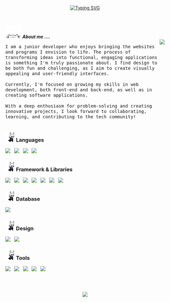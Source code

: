 <br><br>

<p align="center"><a href="https://github.com/shamimsikder"><img src="https://readme-typing-svg.demolab.com?font=Fira+Code&size=30&duration=5000&pause=1000&color=9ff2fb&center=true&vCenter=true&width=800&lines=Hi%2C+I'm+Keiko+Alferez+%F0%9F%90%A4;" alt="Typing SVG" /></a></p>

<br>

<img src="https://raw.githubusercontent.com/dev-akshat/archive/main/images/gifs/others/giphy.webp" width="50">&nbsp;***About me ....***
<br>
<img align="right" height="300" src="https://i.giphy.com/media/v1.Y2lkPTc5MGI3NjExNjV4N2FrZnM1dmxoMTF3ZGdodzY5aXRjODhhc24yaW90Y3hhZ2I4OSZlcD12MV9pbnRlcm5hbF9naWZfYnlfaWQmY3Q9Zw/QDjpIL6oNCVZ4qzGs7/giphy.webp"/>  

<p align="left">
  <samp>
    I am a junior developer who enjoys bringing the websites and programs I envision to life. The process of transforming ideas into functional, engaging applications is something I'm truly passionate about. I find design to be both fun and challenging, as I aim to create visually appealing and user-friendly interfaces.
    <br/><br/>
    Currently, I'm focused on growing my skills in web development, both front-end and back-end, as well as in creating software applications.
    <br/><br/>
    With a deep enthusiasm for problem-solving and creating innovative projects, I look forward to collaborating, learning, and contributing to the tech community!
  </samp> 
  <br><br>
</p>



<h3><img src="https://raw.githubusercontent.com/TanZng/TanZng/master/assets/hollor_knight3.gif" width="30"/>&nbsp;Languages</h3>
<span>
   <img src="https://img.shields.io/badge/html5-%23E34F26.svg?style=for-the-badge&logo=html5&logoColor=white" />&nbsp;&nbsp;
   <img src="https://img.shields.io/badge/css3-%231572B6.svg?style=for-the-badge&logo=css3&logoColor=white" />&nbsp;&nbsp;
   <img src="https://img.shields.io/badge/javascript-%23323330.svg?style=for-the-badge&logo=javascript&logoColor=%23F7DF1E" />&nbsp;&nbsp;
   <img src="https://img.shields.io/badge/java-%23ED8B00.svg?style=for-the-badge&logo=openjdk&logoColor=white" />&nbsp;&nbsp;
</span> 

<br>

<h3><img src="https://raw.githubusercontent.com/TanZng/TanZng/master/assets/hollor_knight3.gif" width="30"/>&nbsp;Framework & Libraries</h3>
<span>
  <img src="https://img.shields.io/badge/Next-black?style=for-the-badge&logo=next.js&logoColor=white" />&nbsp;&nbsp;
  <img src="https://img.shields.io/badge/express.js-%23404d59.svg?style=for-the-badge&logo=express&logoColor=%2361DAFB" />&nbsp;&nbsp;
  <img src="https://img.shields.io/badge/node.js-6DA55F?style=for-the-badge&logo=node.js&logoColor=white" />&nbsp;&nbsp;
  <img src="https://img.shields.io/badge/react.js-61DAFB.svg?style=for-the-badge&logo=react&logoColor=black" />&nbsp;&nbsp;
  <img src="https://img.shields.io/badge/Thymeleaf-%23005C0F.svg?style=for-the-badge&logo=Thymeleaf&logoColor=white" />&nbsp;&nbsp;
  <img src="https://img.shields.io/badge/tailwindcss-%2338B2AC.svg?style=for-the-badge&logo=tailwind-css&logoColor=white" />&nbsp;&nbsp;
  <img src="https://img.shields.io/badge/bootstrap-%238511FA.svg?style=for-the-badge&logo=bootstrap&logoColor=white" />&nbsp;&nbsp; 
</span>

<br>

<h3><img src="https://raw.githubusercontent.com/TanZng/TanZng/master/assets/hollor_knight3.gif" width="30"/>&nbsp;Database</h3>
<span>
  <img src="https://img.shields.io/badge/mysql-4479A1.svg?style=for-the-badge&logo=mysql&logoColor=white" />&nbsp;&nbsp;
</span>

<br>
<h3><img src="https://raw.githubusercontent.com/TanZng/TanZng/master/assets/hollor_knight3.gif" width="30"/>&nbsp;Design</h3>
<span>
  <img src="https://img.shields.io/badge/Figma%20-%23F7DF1E.svg?&style=for-the-badge&color=A259FF" />&nbsp;&nbsp;
  <img src="https://img.shields.io/badge/adobe%20photoshop-%2331A8FF.svg?style=for-the-badge&logo=adobe%20photoshop&logoColor=white" />&nbsp;&nbsp;
</span>

<br>
<h3><img src="https://raw.githubusercontent.com/TanZng/TanZng/master/assets/hollor_knight3.gif" width="30"/>&nbsp;Tools</h3>
<span>
  <img src="https://img.shields.io/badge/VSCode-007ACC?&style=for-the-badge&color=000" />&nbsp;&nbsp;
  <img src="https://img.shields.io/badge/NetBeansIDE-1B6AC6.svg?&style=for-the-badge&color=000" />&nbsp;&nbsp;
  <img src="https://img.shields.io/badge/Postman-FF6C37?&style=for-the-badge&color=000" />&nbsp;&nbsp;
  <img src="https://img.shields.io/badge/GitHub%20-%23F7DF1E.svg?&style=for-the-badge&color=000" />&nbsp;&nbsp;
  <img src="https://img.shields.io/badge/Git flow%20-%23F7DF1E.svg?&style=for-the-badge&color=000" />&nbsp;&nbsp;
</span>



  
<br><br>

<p align="center">
  <img src="https://github.com/vimalverma558/vimalverma558/blob/v2/img/dino.gif " width="80%">
  <br><br>

</p>
